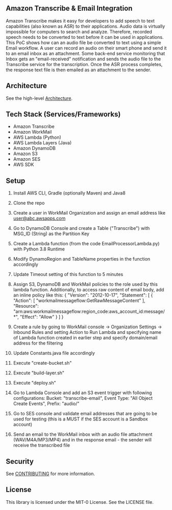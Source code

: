 ## Amazon Transcribe & Email Integration
Amazon Transcribe makes it easy for developers to add speech to text capabilities (also known as ASR) to their applications. Audio data is virtually impossible for computers to search and analyze. Therefore, recorded speech needs to be converted to text before it can be used in applications. This PoC shows how can an audio file be converted to text using a simple Email workflow. A user can record an audio on their smart phone and send it to an email inbox as an attachment. Some back-end service monitoring that Inbox gets an "email-received" notification and sends the audio file to the Transcribe service for the transcription. Once the ASR process completes, the response text file is then emailed as an attachment to the sender.

## Architecture

See the high-level [Architecture](ArchitectureDiagram.svg).

## Tech Stack (Services/Frameworks)

- Amazon Transcribe
- Amazon WorkMail
- AWS Lambda (Python)
- AWS Lambda Layers (Java)
- Amazon DynamoDB
- Amazon S3
- Amazon SES
- AWS SDK

## Setup

1. Install AWS CLI, Gradle (optionally Maven) and Java8
2. Clone the repo 
3. Create a user in WorkMail Organization and assign an email address like user@abc.awsapps.com
4. Go to DynamoDB Console and create a Table ("Transcribe") with MSG_ID (String) as the Partition Key
4. Create a Lambda function (from the code EmailProcessorLambda.py) with Python 3.8 Runtime
5. Modify DynamoRegion and TableName properties in the function accordingly 
6. Update Timeout setting of this function to 5 minutes
7. Assign S3, DynamoDB and WorkMail policies to the role used by this lambda function. Additionally, to access raw content of email body, add an inline policy like this:
{
    "Version": "2012-10-17",
    "Statement": [
        {
            "Action": [
                "workmailmessageflow:GetRawMessageContent"
            ],
            "Resource": "arn:aws:workmailmessageflow:region_code:aws_account_id:message/*",
            "Effect": "Allow"
        }
    ]
}

8. Create a rule by going to WorkMail console -> Organization Settings -> Inbound Rules and setting Action to Run Lambda and specifying name of Lambda function created in earlier step and specify domain/email address for the filtering
10. Update Constants.java file accordingly 
12. Execute "create-bucket.sh"
13. Execute "build-layer.sh"
14. Execute "deploy.sh"
15. Go to Lambda Console and add an S3 event trigger with following configurations:
    Bucket: "transcribe-email",
    Event Type: "All Object Create Events",
    Prefix: "audio/"
17. Go to SES console and validate email addresses that are going to be used for testing (this is a MUST if the SES account is a Sandbox account) 
18. Send an email to the WorkMail inbox with an audio file attachment (WAV/M4A/MP3/MP4) and in the response email - the sender will receive the transcribed file 

## Security

See [CONTRIBUTING](CONTRIBUTING.md#security-issue-notifications) for more information.

## License

This library is licensed under the MIT-0 License. See the LICENSE file.

